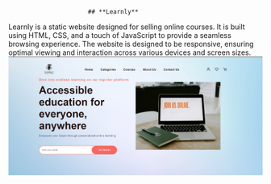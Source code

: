                           ## **Learnly**
Learnly is a static website designed for selling online courses. It is built using HTML, CSS, and a touch of JavaScript to provide a seamless browsing experience. The website is designed to be responsive, ensuring optimal viewing and interaction across various devices and screen sizes.
![Learnly Screenshort](/assets/images/homepage.png)
